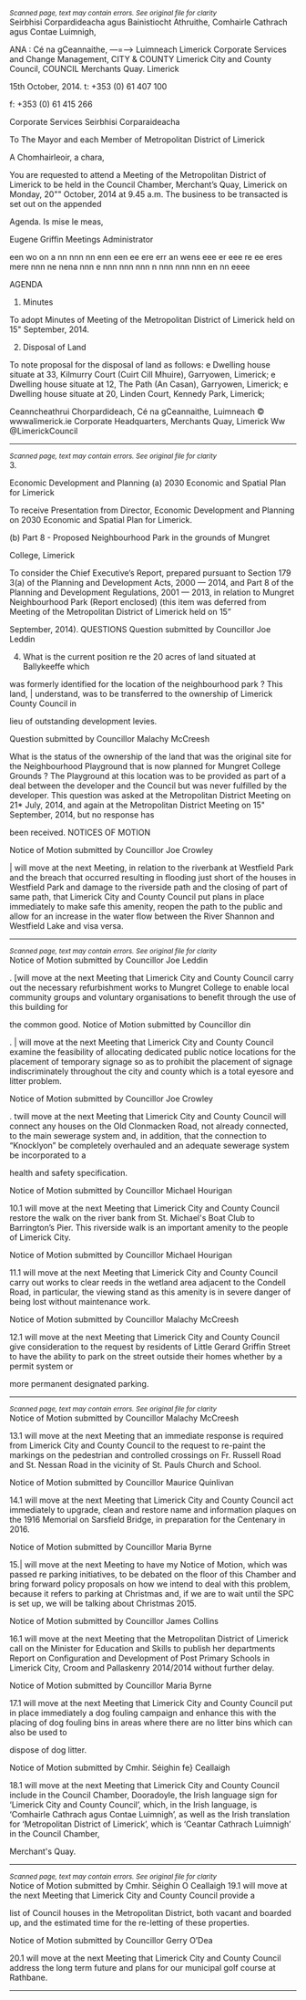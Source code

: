 *<small>Scanned page, text may contain errors. See original file for clarity</small>*  
Seirbhisi Corpardideacha agus Bainistiocht Athruithe,
Comhairle Cathrach agus Contae Luimnigh,

ANA : Cé na gCeannaithe,
—=—-> Luimneach
Limerick Corporate Services and Change Management,
CITY & COUNTY Limerick City and County Council,
COUNCIL Merchants Quay.
Limerick

15th October, 2014. t: +353 (0) 61 407 100

f: +353 (0) 61 415 266

Corporate Services
Seirbhisi Corparaideacha

To The Mayor and each Member of Metropolitan District of Limerick

A Chomhairleoir, a chara,

You are requested to attend a Meeting of the Metropolitan District of Limerick to be
held in the Council Chamber, Merchant’s Quay, Limerick on Monday, 20"" October,
2014 at 9.45 a.m. The business to be transacted is set out on the appended

Agenda.
Is mise le meas,

Eugene Griffin
Meetings Administrator

een wo on a nn nnn nn enn een ee ere err an wens eee er eee re ee eres mere nnn ne nena nnn e nnn nnn nnn n nnn nnn nnn en nn eeee

AGENDA
1. Minutes

To adopt Minutes of Meeting of the Metropolitan District of Limerick held on 15"
September, 2014.

2. Disposal of Land

To note proposal for the disposal of land as follows:
e Dwelling house situate at 33, Kilmurry Court (Cuirt Cill Mhuire), Garryowen,
Limerick;
e Dwelling house situate at 12, The Path (An Casan), Garryowen, Limerick;
e Dwelling house situate at 20, Linden Court, Kennedy Park, Limerick;

Ceanncheathrui Chorpardideach, Cé na gCeannaithe, Luimneach © wwwalimerick.ie
Corporate Headquarters, Merchants Quay, Limerick Ww @LimerickCouncil

---
*<small>Scanned page, text may contain errors. See original file for clarity</small>*  
3.

Economic Development and Planning
(a) 2030 Economic and Spatial Plan for Limerick

To receive Presentation from Director, Economic Development and
Planning on 2030 Economic and Spatial Plan for Limerick.

(b) Part 8 - Proposed Neighbourhood Park in the grounds of Mungret

College, Limerick

To consider the Chief Executive’s Report, prepared pursuant to Section
179 3(a) of the Planning and Development Acts, 2000 — 2014, and Part 8
of the Planning and Development Regulations, 2001 — 2013, in relation to
Mungret Neighbourhood Park (Report enclosed) (this item was deferred
from Meeting of the Metropolitan District of Limerick held on 15”

September, 2014).
QUESTIONS
Question submitted by Councillor Joe Leddin

4. What is the current position re the 20 acres of land situated at Ballykeeffe which

was formerly identified for the location of the neighbourhood park ? This land, |
understand, was to be transferred to the ownership of Limerick County Council in

lieu of outstanding development levies.

Question submitted by Councillor Malachy McCreesh

What is the status of the ownership of the land that was the original site for the
Neighbourhood Playground that is now planned for Mungret College Grounds ?
The Playground at this location was to be provided as part of a deal between the
developer and the Council but was never fulfilled by the developer. This question
was asked at the Metropolitan District Meeting on 21* July, 2014, and again at
the Metropolitan District Meeting on 15" September, 2014, but no response has

been received.
NOTICES OF MOTION

Notice of Motion submitted by Councillor Joe Crowley

| will move at the next Meeting, in relation to the riverbank at Westfield Park and
the breach that occurred resulting in flooding just short of the houses in Westfield
Park and damage to the riverside path and the closing of part of same path, that
Limerick City and County Council put plans in place immediately to make safe
this amenity, reopen the path to the public and allow for an increase in the water
flow between the River Shannon and Westfield Lake and visa versa.

---
*<small>Scanned page, text may contain errors. See original file for clarity</small>*  
Notice of Motion submitted by Councillor Joe Leddin

. [will move at the next Meeting that Limerick City and County Council carry out
the necessary refurbishment works to Mungret College to enable local community
groups and voluntary organisations to benefit through the use of this building for

the common good.
Notice of Motion submitted by Councillor din

. | will move at the next Meeting that Limerick City and County Council examine
the feasibility of allocating dedicated public notice locations for the placement of
temporary signage so as to prohibit the placement of signage indiscriminately
throughout the city and county which is a total eyesore and litter problem.

Notice of Motion submitted by Councillor Joe Crowley

. twill move at the next Meeting that Limerick City and County Council will connect
any houses on the Old Clonmacken Road, not already connected, to the main
sewerage system and, in addition, that the connection to “Knocklyon” be
completely overhauled and an adequate sewerage system be incorporated to a

health and safety specification.

Notice of Motion submitted by Councillor Michael Hourigan

10.1 will move at the next Meeting that Limerick City and County Council restore the
walk on the river bank from St. Michael's Boat Club to Barrington’s Pier. This
riverside walk is an important amenity to the people of Limerick City.

Notice of Motion submitted by Councillor Michael Hourigan

11.1 will move at the next Meeting that Limerick City and County Council carry out
works to clear reeds in the wetland area adjacent to the Condell Road, in
particular, the viewing stand as this amenity is in severe danger of being lost
without maintenance work.

Notice of Motion submitted by Councillor Malachy McCreesh

12.1 will move at the next Meeting that Limerick City and County Council give
consideration to the request by residents of Little Gerard Griffin Street to have the
ability to park on the street outside their homes whether by a permit system or

more permanent designated parking.

---
*<small>Scanned page, text may contain errors. See original file for clarity</small>*  
Notice of Motion submitted by Councillor Malachy McCreesh

13.1 will move at the next Meeting that an immediate response is required from
Limerick City and County Council to the request to re-paint the markings on the
pedestrian and controlled crossings on Fr. Russell Road and St. Nessan Road in
the vicinity of St. Pauls Church and School.

Notice of Motion submitted by Councillor Maurice Quinlivan

14.1 will move at the next Meeting that Limerick City and County Council act
immediately to upgrade, clean and restore name and information plaques on the
1916 Memorial on Sarsfield Bridge, in preparation for the Centenary in 2016.

Notice of Motion submitted by Councillor Maria Byrne

15.| will move at the next Meeting to have my Notice of Motion, which was passed re
parking initiatives, to be debated on the floor of this Chamber and bring forward
policy proposals on how we intend to deal with this problem, because it refers to
parking at Christmas and, if we are to wait until the SPC is set up, we will be
talking about Christmas 2015.

Notice of Motion submitted by Councillor James Collins

16.1 will move at the next Meeting that the Metropolitan District of Limerick call on
the Minister for Education and Skills to publish her departments Report on
Configuration and Development of Post Primary Schools in Limerick City, Croom
and Pallaskenry 2014/2014 without further delay.

Notice of Motion submitted by Councillor Maria Byrne

17.1 will move at the next Meeting that Limerick City and County Council put in place
immediately a dog fouling campaign and enhance this with the placing of dog
fouling bins in areas where there are no litter bins which can also be used to

dispose of dog litter.

Notice of Motion submitted by Cmhir. Séighin fe} Ceallaigh

18.1 will move at the next Meeting that Limerick City and County Council include in
the Council Chamber, Dooradoyle, the Irish language sign for ‘Limerick City and
County Council’, which, in the Irish language, is ‘Comhairle Cathrach agus
Contae Luimnigh’, as well as the Irish translation for ‘Metropolitan District of
Limerick’, which is ‘Ceantar Cathrach Luimnigh’ in the Council Chamber,

Merchant's Quay.

---
*<small>Scanned page, text may contain errors. See original file for clarity</small>*  
Notice of Motion submitted by Cmhir. Séighin O Ceallaigh
19.1 will move at the next Meeting that Limerick City and County Council provide a

list of Council houses in the Metropolitan District, both vacant and boarded up,
and the estimated time for the re-letting of these properties.

Notice of Motion submitted by Councillor Gerry O’Dea

20.1 will move at the next Meeting that Limerick City and County Council address the
long term future and plans for our municipal golf course at Rathbane.

---
